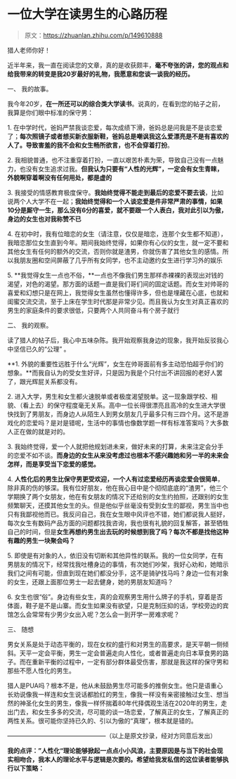 # 一位大学在读男生的心路历程

> 原文：<https://zhuanlan.zhihu.com/p/149610888>

猎人老师你好！

近半年来，我一直在阅读您的文章，真的是收获颇丰，**毫不夸张的讲，您的观点和给我带来的转变是我20岁最好的礼物，我愿意和您谈一谈我的经历。**

一、 我的故事。

我今年20岁，**在一所还可以的综合类大学读书**。说真的，在看到您的帖子之前，我算是你们眼中标准的保守男：

1\. 在中学时代，爸妈严禁我谈恋爱，每次成绩下滑，爸妈总是问我是不是谈恋爱了；**每次照镜子或者想买新衣服新鞋，爸妈总是嘲讽我这么爱漂亮是不是有喜欢的人了。导致害羞的我不会和女生畅所欲言，也不会穿着打扮**。

2\. 我相貌普通，也不注重穿着打扮，一直以艰苦朴素为荣，导致自己没有一点魅力，也没有女生追求过我。**但我认为只要有“人性的光辉”，一定会有女生青睐，外貌啊穿着啊没有任何用处，都是虚的**

3\. 我接受的情感教育极度保守。**我始终觉得不能走到最后的恋爱不要去谈**，比如说两个人大学不在一起；**我始终觉得和一个人谈恋爱是件非常严肃的事情，如果10分是厮守一生，那么没有6分的喜爱，就不要跟一个人表白，我对此引以为傲，身边的女生也对我称赞不已**

4\. 在初中时，我有位暗恋的女生（请注意，仅仅是暗恋，连那个女生都不知道），我暗恋那位女生直到今年。期间我始终觉得，如果你有心仪的女生，就一定不要和其他女生有任何的额外的交流，否则你就是渣男，你就伤害了其他女生的感情。所以我朋友圈和空间屏蔽了几乎所有女同学，也不主动邀约女生进行学习外的娱乐

5\. **我觉得女生一点也不俗，**一点也不像我们男生那样赤裸裸的表现出对钱的渴望，对色的渴望。那方面的话题一直是我们哥们间的固定话题。而女生对帅哥的喜爱和幻想只是在网上，我觉得女生虽然也懂得许多，但也是埋藏在心底，也就和闺蜜交流交流，至于上床在学生时代那是非常少见。而且我认为女生对真正喜欢的男生的家庭条件的要求很低，只要两个人共同奋斗有个房子就行

二、 我的观察。

读了猎人的帖子后，我心中五味杂陈。我开始观察我身边的现象，我开始反驳我心中坚信已久的“公理” 。

**1\. 外貌的重要性远胜于什么“光辉”，女生在帅哥面前有多主动恐怕超乎你们的想象。**而我自认为的受女生好评，只是因为我是个只付出不讲回报的老好人罢了，跟光辉屁关系都没有。

2\. 进入大学，男生和女生都火速脱单或者极度渴望脱单。这一现象跟学校、相貌、（看上去）的保守程度毫无关系。高中一位长得很漂亮且高冷的女生进大学很快找到了男朋友，而身边人从陌生人到男女朋友几乎最多只有三四个月。这不是游戏化的恋爱吗？是对是错呢，生活中的事情也像数学题一样有标准答案吗？大多数人正在做的就是对的。

3\. 我始终觉得，爱一个人就把他规划进未来，做好未来的打算，未来注定会分手的恋爱不如不谈。**而身边的女生从来没考虑过也根本不感兴趣她和另一半的未来会怎样，而是享受当下恋爱的感觉。**

4\. **人性化后的男生比保守男更受欢迎，一个人有过恋爱经历再谈恋爱会很简单**，除非真的伤的够深。我有位好朋友，他在我心目中是个彻彻底底的“渣男”，他三个学期换了两个女朋友，他在有女朋友的情况下还给别的女生约拍照，还跟别的女生频繁聊天，还摸其他女生的头。但是他似乎丝毫没有受到女生的鄙视，男生当中也只有我鄙视他而已。我反问自己，我在女生眼中风评也不错，她们都说我人挺好，每次女生有数码产品方面的问题都找我咨询，我也很有礼貌的回复解答，甚至牺牲自己的时间，但是**女生再想约男生出去玩的时候想到我了吗？每次不都是找他这种有趣的男生一块聚会吗？**

5\. 即使是有对象的人，依旧没有切断和其他异性的联系。我的一位女同学，在有男朋友的情况下，经常找我吐槽身边的事情，有次她们吵架，我好心劝和，她暗示我们之间有可能，但直到现在她们都没分手，这不是骑驴找马吗？身边一位有对象的女生，还跟上面那位男士一起去健身，她的男朋友知道吗？

6\. 女生也很“俗”。身边有些女生，真的会观察男生用什么牌子的手机，穿着是否体面，鞋子是不是山寨。而女生如果没有欲望，只是克制压抑的话，学校旁边的宾馆怎么会常常有少男少女出入呢？怎么会一到开学一房难求呢？

三、 随想 　　

男女关系是处于动态平衡的，现在女权的盛行和对男生的高要求，是天平朝一侧倾斜。天平一定会平衡，男生一定会普遍走向人性化，或者普遍走向日本草食男的路子。而在重新平衡的过程中，一定有部分群体最受伤害，那就是我这样的保守男和那些不愿人性化的男生。 　　

猎人是PUA吗？根本不是，他从未鼓励男生尽可能多的推倒女生。他只是语重心长劝说像我一样连和女生说话都脸红的男生，像我一样没有亲密接触过女生、想当然的神圣化女生的男生，像我一样怀揣着80年代择偶观生活在2020年的男生，走出门去，和女生多多的交流，尽可能的谈一场恋爱，了解真正的女生，了解真正的两性关系。很可能你坚持已久的、引以为傲的“真理”，根本就是错的。

————————————————（以上是原文抄录，经对方同意后发出）

**我的点评：”人性化“理论能够掀起一点点小小风浪，主要原因是与当下的社会现实相吻合，我本人的理论水平与逻辑是次要的。希望给我发私信的这位读者能够执行以下策略：**

[](https://zhuanlan.zhihu.com/p/148553746)